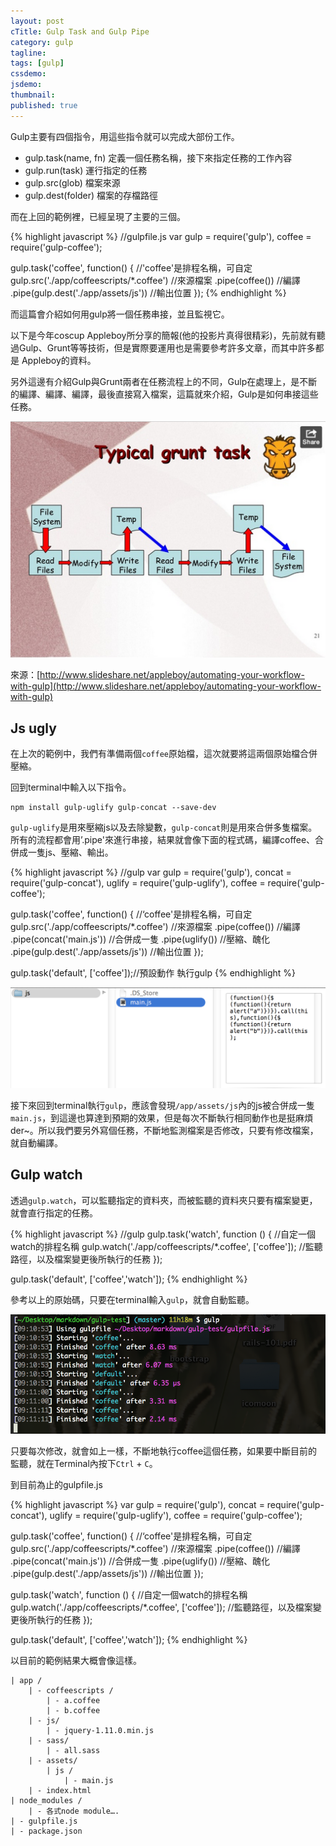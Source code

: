 ```yaml
---
layout: post
cTitle: Gulp Task and Gulp Pipe
category: gulp
tagline: 
tags: [gulp]
cssdemo: 
jsdemo: 
thumbnail: 
published: true
---
```



Gulp主要有四個指令，用這些指令就可以完成大部份工作。

   * gulp.task(name, fn) 定義一個任務名稱，接下來指定任務的工作內容
   * gulp.run(task) 運行指定的任務 
   * gulp.src(glob) 檔案來源
   * gulp.dest(folder) 檔案的存檔路徑

而在上回的範例裡，已經呈現了主要的三個。

{% highlight javascript %}
//gulpfile.js
var gulp = require('gulp'),
	coffee = require('gulp-coffee');

gulp.task('coffee', function() { //'coffee'是排程名稱，可自定
	gulp.src('./app/coffeescripts/*.coffee') //來源檔案
	.pipe(coffee()) //編譯
	.pipe(gulp.dest('./app/assets/js')) //輸出位置
});
{% endhighlight %}

而這篇會介紹如何用gulp將一個任務串接，並且監視它。

<!-- more -->

以下是今年coscup Appleboy所分享的簡報(他的投影片真得很精彩)，先前就有聽過Gulp、Grunt等等技術，但是實際要運用也是需要參考許多文章，而其中許多都是 Appleboy的資料。

另外這邊有介紹Gulp與Grunt兩者在任務流程上的不同，Gulp在處理上，是不斷的編譯、編譯、編譯，最後直接寫入檔案，這篇就來介紹，Gulp是如何串接這些任務。

![](/images/gulp/screen_shot_gulp12.png)

來源：[http://www.slideshare.net/appleboy/automating-your-workflow-with-gulp](http://www.slideshare.net/appleboy/automating-your-workflow-with-gulp)

## Js ugly


在上次的範例中，我們有準備兩個`coffee`原始檔，這次就要將這兩個原始檔合併壓縮。

回到terminal中輸入以下指令。

	npm install gulp-uglify gulp-concat --save-dev


`gulp-uglify`是用來壓縮js以及去除變數，`gulp-concat`則是用來合併多隻檔案。所有的流程都會用’.pipe'來進行串接，結果就會像下面的程式碼，編譯coffee、合併成一隻js、壓縮、輸出。


{% highlight javascript %}
//gulp
var gulp = require('gulp'),
	concat = require('gulp-concat'),
	uglify = require('gulp-uglify'),
	coffee = require('gulp-coffee');

gulp.task('coffee', function() { //‘coffee'是排程名稱，可自定
	gulp.src('./app/coffeescripts/*.coffee') //來源檔案
		.pipe(coffee()) //編譯
		.pipe(concat('main.js')) //合併成一隻
		.pipe(uglify()) //壓縮、醜化
		.pipe(gulp.dest('./app/assets/js')) //輸出位置
});

gulp.task('default', ['coffee']);//預設動作 執行gulp
{% endhighlight %}

![](/images/gulp/screen_shot_gulp13.png)

接下來回到terminal執行`gulp`，應該會發現`/app/assets/js`內的js被合併成一隻`main.js`，到這邊也算達到預期的效果，但是每次不斷執行相同動作也是挺麻煩der~。所以我們要另外寫個任務，不斷地監測檔案是否修改，只要有修改檔案，就自動編譯。


## Gulp watch

透過`gulp.watch`，可以監聽指定的資料夾，而被監聽的資料夾只要有檔案變更，就會直行指定的任務。

{% highlight javascript %}
//gulp
gulp.task('watch', function () { //自定一個watch的排程名稱
	gulp.watch('./app/coffeescripts/*.coffee', ['coffee']); //監聽路徑，以及檔案變更後所執行的任務
});

gulp.task('default', ['coffee','watch']);
{% endhighlight %}

參考以上的原始碼，只要在terminal輸入`gulp`，就會自動監聽。

![](/images/gulp/screen_shot_gulp14.png)


只要每次修改，就會如上一樣，不斷地執行coffee這個任務，如果要中斷目前的監聽，就在Terminal內按下`Ctrl` + `C`。

到目前為止的gulpfile.js

{% highlight javascript %}
var gulp = require('gulp'),
	concat = require('gulp-concat'),
	uglify = require('gulp-uglify'),
	coffee = require('gulp-coffee');

gulp.task('coffee', function() { //‘coffee'是排程名稱，可自定
	gulp.src('./app/coffeescripts/*.coffee') //來源檔案
		.pipe(coffee()) //編譯
		.pipe(concat('main.js')) //合併成一隻
		.pipe(uglify()) //壓縮、醜化
		.pipe(gulp.dest('./app/assets/js')) //輸出位置
});

gulp.task('watch', function () { //自定一個watch的排程名稱
     gulp.watch('./app/coffeescripts/*.coffee', ['coffee']); //監聽路徑，以及檔案變更後所執行的任務
});

gulp.task('default', ['coffee','watch']);
{% endhighlight %}

以目前的範例結果大概會像這樣。



	| app /
		| - coffeescripts /
			| - a.coffee
			| - b.coffee
		| - js/
			| - jquery-1.11.0.min.js
		| - sass/
			| - all.sass
		| - assets/
			| js /
				| - main.js
		| - index.html 
	| node_modules /
		| - 各式node module….
	| - gulpfile.js
	| - package.json